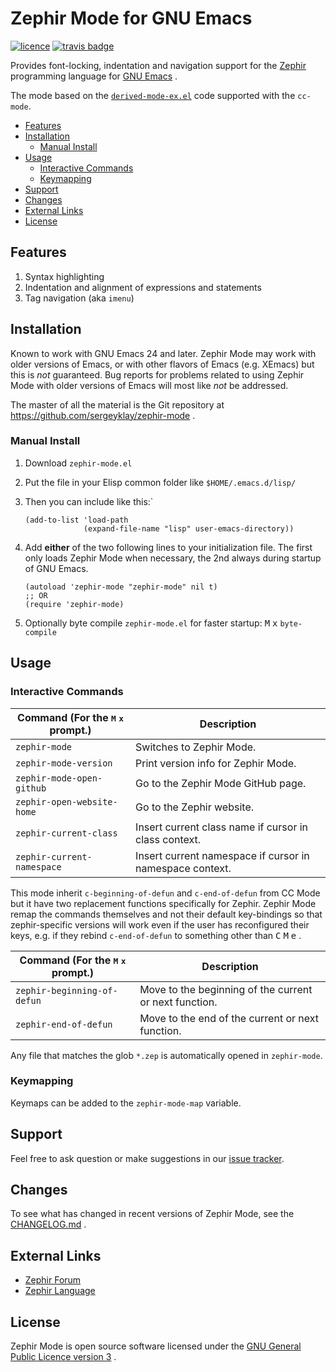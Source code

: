 # Zephir Mode for GNU Emacs

[![licence][license-badge]][license]
[![travis badge][travis-badge]][travis-link]

Provides font-locking, indentation and navigation support for the
[Zephir][zephir] programming language for [GNU Emacs][emacs] .

The mode based on the [`derived-mode-ex.el`][derived-mode] code
supported with the `cc-mode`.

- [Features](#features)
- [Installation](#installation)
  - [Manual Install](#manual-install)
- [Usage](#usage)
  - [Interactive Commands](#interactive-commands)
  - [Keymapping](#keymapping)
- [Support](#support)
- [Changes](#changes)
- [External Links](#external-links)
- [License](#license)

## Features

1. Syntax highlighting
2. Indentation and alignment of expressions and statements
3. Tag navigation (aka `imenu`)

## Installation

Known to work with GNU Emacs 24 and later. Zephir Mode may work with older
versions of Emacs, or with other flavors of Emacs (e.g. XEmacs) but this is
_not_ guaranteed. Bug reports for problems related to using Zephir Mode with
older versions of Emacs will most like _not_ be addressed.

The master of all the material is the Git repository at
https://github.com/sergeyklay/zephir-mode .

### Manual Install

1. Download `zephir-mode.el`

2. Put the file in your Elisp common folder like `$HOME/.emacs.d/lisp/`

3. Then you can include like this:`
   ```elisp
   (add-to-list 'load-path
                (expand-file-name "lisp" user-emacs-directory))
   ```
4. Add **either** of the two following lines to your initialization file.
   The first only loads Zephir Mode when necessary, the 2nd always during
   startup of GNU Emacs.
   ```elisp
   (autoload 'zephir-mode "zephir-mode" nil t)
   ;; OR
   (require 'zephir-mode)
   ```
5. Optionally byte compile `zephir-mode.el` for faster startup:
   <kbd>M</kbd> <kbd>x</kbd> `byte-compile`

## Usage

### Interactive Commands

| Command (For the <kbd>M</kbd> <kbd>x</kbd> prompt.) | Description |
| --- | --- |
| `zephir-mode` | Switches to Zephir Mode. |
| `zephir-mode-version` | Print version info for Zephir Mode. |
| `zephir-mode-open-github` | Go to the Zephir Mode GitHub page. |
| `zephir-open-website-home` | Go to the Zephir website. |
| `zephir-current-class` | Insert current class name if cursor in class context. |
| `zephir-current-namespace` | Insert current namespace if cursor in namespace context. |

This mode inherit `c-beginning-of-defun` and `c-end-of-defun` from CC Mode but
it have two replacement functions specifically for Zephir.  Zephir Mode remap
the commands themselves and not their default key-bindings so that
zephir-specific versions will work even if the user has reconfigured their keys,
e.g. if they rebind `c-end-of-defun` to something other than
<kbd>C</kbd> <kbd>M</kbd> <kbd>e</kbd> .

| Command (For the <kbd>M</kbd> <kbd>x</kbd> prompt.) | Description |
| --- | --- |
| `zephir-beginning-of-defun` | Move to the beginning of the current or next function. |
| `zephir-end-of-defun` | Move to the end of the current or next function. |

Any file that matches the glob `*.zep` is automatically opened in `zephir-mode`.

### Keymapping

Keymaps can be added to the `zephir-mode-map` variable.

## Support

Feel free to ask question or make suggestions in our [issue tracker][issues].

## Changes

To see what has changed in recent versions of Zephir Mode,
see the [CHANGELOG.md][changelog] .

## External Links

* [Zephir Forum][forum]
* [Zephir Language][language]

## License

Zephir Mode is open source software licensed under the
[GNU General Public Licence version 3][license] .

[license-badge]: https://img.shields.io/badge/license-GPL_3-green.svg
[license]: https://www.gnu.org/licenses/gpl-3.0.txt
[emacs]: https://www.gnu.org/software/emacs/
[zephir]: https://zephir-lang.com
[travis-badge]: https://api.travis-ci.org/sergeyklay/zephir-mode.svg
[travis-link]: https://travis-ci.org/sergeyklay/zephir-mode
[derived-mode]: http://cc-mode.sourceforge.net/derived-mode-ex.el
[changelog]: ./CHANGELOG.md
[issues]: https://github.com/sergeyklay/zephir-mode/issues
[forum]: https://forum.zephir-lang.com
[language]: https://zephir-lang.com

